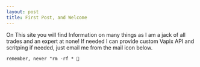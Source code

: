 ```yaml
---
layout: post
title: First Post, and Welcome
---
```




On This site you will find Information on many things as I am a jack of all trades and an expert at none! If needed I can provide custom Vapix API and scritping if needed, just email me from the mail icon below.

```console
remember, never "rm -rf * 🤣
```
